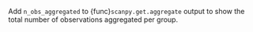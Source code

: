 Add `n_obs_aggregated` to {func}`scanpy.get.aggregate` output to show the total number of observations aggregated per group.
